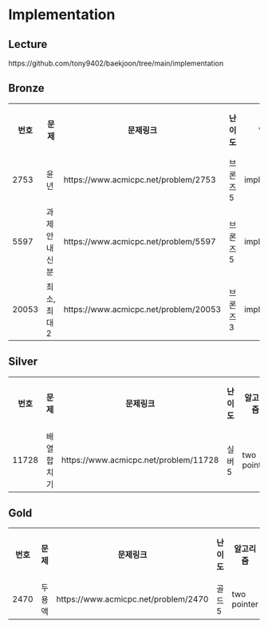 <h1>Implementation</h1>

<h2>Lecture</h2>
https://github.com/tony9402/baekjoon/tree/main/implementation<br>

<h2>Bronze</h2>
<table>
    <tr>
        <th scope="col">번호</td>
        <th scope="col">문제</td>
        <th scope="col">문제링크</td>
        <th scope="col">난이도</td>
        <th scope="col">알고리즘</td>
        <th scope="col">풀이링크</td>
    </tr>
    <tr>
        <td>2753</td>
        <td>윤년</td>
        <td>https://www.acmicpc.net/problem/2753</td>
        <td>브론즈5</td>
        <td>implementation</td>
        <td>link</td>
    </tr>
    <tr>
        <td>5597</td>
        <td>과제 안 내신 분</td>
        <td>https://www.acmicpc.net/problem/5597</td>
        <td>브론즈5</td>
        <td>implementation</td>
        <td>link</td>
    </tr>
    <tr>
        <td>20053</td>
        <td>최소, 최대 2</td>
        <td>https://www.acmicpc.net/problem/20053</td>
        <td>브론즈3</td>
        <td>implementation</td>
        <td>link</td>
    </tr>
</table>

<h2>Silver</h2>
<table>
    <tr>
        <th scope="col">번호</td>
        <th scope="col">문제</td>
        <th scope="col">문제링크</td>
        <th scope="col">난이도</td>
        <th scope="col">알고리즘</td>
        <th scope="col">풀이링크</td>
    </tr>
    <tr>
        <td>11728</td>
        <td>배열 합치기</td>
        <td>https://www.acmicpc.net/problem/11728</td>
        <td>실버5</td>
        <td>two pointer</td>
        <td>link</td>
    </tr>
</table>

<h2>Gold</h2>
<table>
    <tr>
        <th scope="col">번호</td>
        <th scope="col">문제</td>
        <th scope="col">문제링크</td>
        <th scope="col">난이도</td>
        <th scope="col">알고리즘</td>
        <th scope="col">풀이링크</td>
    </tr>
    <tr>
        <td>2470</td>
        <td>두 용액</td>
        <td>https://www.acmicpc.net/problem/2470</td>
        <td>골드5</td>
        <td>two pointer</td>
        <td>link</td>
    </tr>
</table>